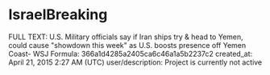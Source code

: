 # IsraelBreaking

FULL TEXT: U.S. Military officials say if Iran ships try &amp; head to Yemen, could cause "showdown this week" as U.S. boosts presence off Yemen Coast- WSJ
Formula: 366a1d4285a2405ca6c46a1a5b2237c2
created_at: April 21, 2015 2:27 AM (UTC)
user/description: Project is currently not active